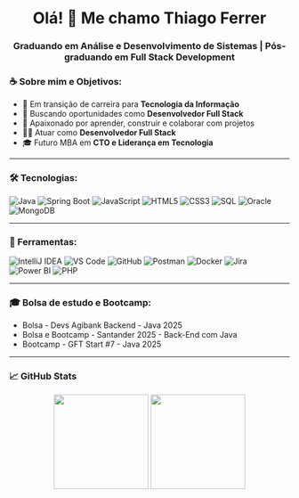 <h1 align="center">Olá! 👋 Me chamo Thiago Ferrer</h1>
<h3 align="center">Graduando em Análise e Desenvolvimento de Sistemas | Pós-graduando em Full Stack Development</h3>



### ☕ Sobre mim e Objetivos:

- 🎯 Em transição de carreira para **Tecnologia da Informação**  
- 💼 Buscando oportunidades como **Desenvolvedor Full Stack**  
- 🚀 Apaixonado por aprender, construir e colaborar com projetos
- 👨‍💻 Atuar como **Desenvolvedor Full Stack**  
- 🎓 Futuro MBA em **CTO e Liderança em Tecnologia**

---

### 🛠 Tecnologias:

![Java](https://img.shields.io/badge/Java-ED8B00?style=for-the-badge&logo=java&logoColor=white)
![Spring Boot](https://img.shields.io/badge/Spring%20Boot-6DB33F?style=for-the-badge&logo=spring-boot&logoColor=white)
![JavaScript](https://img.shields.io/badge/JavaScript-F7DF1E?style=for-the-badge&logo=javascript&logoColor=black)
![HTML5](https://img.shields.io/badge/HTML5-E34F26?style=for-the-badge&logo=html5&logoColor=white)
![CSS3](https://img.shields.io/badge/CSS3-1572B6?style=for-the-badge&logo=css3&logoColor=white)
![SQL](https://img.shields.io/badge/SQL-4479A1?style=for-the-badge&logo=mysql&logoColor=white)
![Oracle](https://img.shields.io/badge/Oracle-F80000?style=for-the-badge&logo=oracle&logoColor=white)
![MongoDB](https://img.shields.io/badge/MongoDB-4EA94B?style=for-the-badge&logo=mongodb&logoColor=white)

---

### 🔧 Ferramentas:

![IntelliJ IDEA](https://img.shields.io/badge/IntelliJ%20IDEA-000000?style=for-the-badge&logo=intellij-idea&logoColor=white)
![VS Code](https://img.shields.io/badge/VS%20Code-007ACC?style=for-the-badge&logo=visual-studio-code&logoColor=white)
![GitHub](https://img.shields.io/badge/GitHub-181717?style=for-the-badge&logo=github&logoColor=white)
![Postman](https://img.shields.io/badge/Postman-FF6C37?style=for-the-badge&logo=postman&logoColor=white)
![Docker](https://img.shields.io/badge/Docker-2496ED?style=for-the-badge&logo=docker&logoColor=white)
![Jira](https://img.shields.io/badge/Jira-0052CC?style=for-the-badge&logo=jira&logoColor=white)
![Power BI](https://img.shields.io/badge/Power%20BI-F2C811?style=for-the-badge&logo=powerbi&logoColor=black)
![PHP](https://img.shields.io/badge/PHP-777BB4?style=for-the-badge&logo=php&logoColor=white)

---

### 🎓 Bolsa de estudo e Bootcamp:

-  Bolsa - Devs Agibank Backend - Java  2025
-  Bolsa e Bootcamp - Santander 2025 - Back-End com Java  
-  Bootcamp - GFT Start #7 - Java  2025

---

### 📈 GitHub Stats

<p align="center">
  <img height="170" src="https://github-readme-stats.vercel.app/api?username=thiagoferrer&show_icons=true&theme=radical" />
  <img height="170" src="https://github-readme-stats.vercel.app/api/top-langs/?username=thiagoferrer&layout=compact&theme=radical" />
</p>
